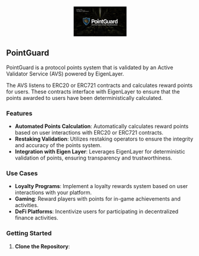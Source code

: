 <p align="center">
<a href="https://www.yieldnest.finance/pointguard">
    <img src="public/pointguard-banner.jpg" alt="PointGuard
 Banner" height="80">
</a>
</p>

## PointGuard

PointGuard is a protocol points system that is validated by an Active Validator Service (AVS) powered by EigenLayer.

The AVS listens to ERC20 or ERC721 contracts and calculates reward points for users. These contracts interface with EigenLayer to ensure that the points awarded to users have been deterministically calculated.

### Features

- **Automated Points Calculation**: Automatically calculates reward points based on user interactions with ERC20 or ERC721 contracts.
- **Restaking Validation**: Utilizes restaking operators to ensure the integrity and accuracy of the points system.
- **Integration with Eigen Layer**: Leverages EigenLayer for deterministic validation of points, ensuring transparency and trustworthiness.

### Use Cases

- **Loyalty Programs**: Implement a loyalty rewards system based on user interactions with your platform.
- **Gaming**: Reward players with points for in-game achievements and activities.
- **DeFi Platforms**: Incentivize users for participating in decentralized finance activities.

### Getting Started

1. **Clone the Repository**:
